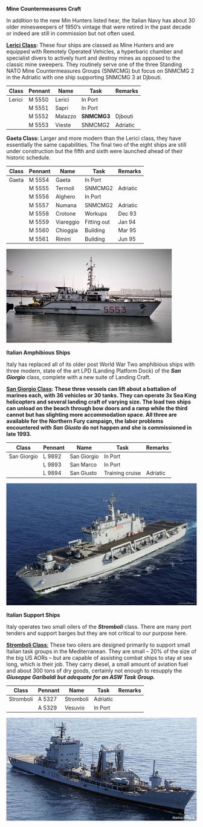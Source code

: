 **Mine Countermeasures Craft**

In addition to the new Min Hunters listed hear, the Italian Navy has
about 30 older minesweepers of 1950’s vintage that were retired in the
past decade or indeed are still in commission but not often used.

**[Lerici
Class](https://en.wikipedia.org/wiki/Lerici-class_minehunter#Lerici_class):**
These four ships are classed as Mine Hunters and are equipped with
Remotely Operated Vehicles, a hyperbaric chamber and specialist divers
to actively hunt and destroy mines as opposed to the classic mine
sweepers. They routinely serve one of the three Standing NATO Mine
Countermeasures Groups (SNMCMG) but focus on SNMCMG 2 in the Adriatic
with one ship supporting SNMCMG 3 at Djbouti.

| Class  | Pennant | Name    | Task        | Remarks  |
| ------ | ------- | ------- | ----------- | -------- |
| Lerici | M 5550  | Lerici  | In Port     |          |
|        | M 5551  | Sapri   | In Port     |          |
|        | M 5552  | Malazzo | **SNMCMG3** | Djbouti  |
|        | M 5553  | Vieste  | SNMCMG2     | Adriatic |

**Gaeta Class:** Larger and more modern than the Lerici class, they have
essentially the same capabilities. The final two of the eight ships are
still under construction but the fifth and sixth were launched ahead of
their historic schedule.

| Class | Pennant | Name      | Task        | Remarks  |
| ----- | ------- | --------- | ----------- | -------- |
| Gaeta | M 5554  | Gaeta     | In Port     |          |
|       | M 5555  | Termoli   | SNMCMG2     | Adriatic |
|       | M 5556  | Alghero   | In Port     |          |
|       | M 5557  | Numana    | SNMCMG2     | Adriatic |
|       | M 5558  | Crotone   | Workups     | Dec 93   |
|       | M 5559  | Viareggio | Fitting out | Jan 94   |
|       | M 5560  | Chioggia  | Building    | Mar 95   |
|       | M 5561  | Rimini    | Building    | Jun 95   |

![](/assets/images/nato/it/navy/other-vessels/image1.jpg)

**Italian Amphibious Ships**

Italy has replaced all of its older post World War Two amphibious ships
with three modern, state of the art LPD (Landing Platform Dock) of the
***San Giorgio*** class, complete with a new suite of Landing Craft.

**[San Giorgio
Class](http://www.military-today.com/navy/san_giorgio_class.htm): These
three vessels can lift about a battalion of marines each, with 36
vehicles or 30 tanks. They can operate 3x Sea King helicopters and
several landing craft of varying size. The lead two ships can unload on
the beach through bow doors and a ramp while the third cannot but has
slighting more accommodation space. All three are available for the
Northern Fury campaign, the labor problems encountered with *San Giusto*
do not happen and she is commissioned in late 1993.**

| Class       | Pennant | Name        | Task            | Remarks  |
| ----------- | ------- | ----------- | --------------- | -------- |
| San Giorgio | L 9892  | San Giorgio | In Port         |          |
|             | L 9893  | San Marco   | In Port         |          |
|             | L 9894  | San Giusto  | Training cruise | Adriatic |

![](/assets/images/nato/it/navy/other-vessels/image2.jpg)

**Italian Support Ships**

Italy operates two small oilers of the ***Stromboli*** class. There are
many port tenders and support barges but they are not critical to our
purpose here.

[**Stromboli
Class**:](https://en.wikipedia.org/wiki/Stromboli-class_replenishment_oiler)
These two oilers are designed primarily to support small Italian task
groups in the Mediterranean. They are small – 20% of the size of the big
US AORs – but are capable of assisting combat ships to stay at sea long,
which is their job. They carry diesel, a small amount of aviation fuel
and about 300 tons of dry goods, certainly not enough to resupply the
***Giuseppe Garibaldi but adequate for an ASW Task Group.***

| Class     | Pennant | Name      | Task     | Remarks |
| --------- | ------- | --------- | -------- | ------- |
| Stromboli | A 5327  | Stromboli | Adriatic |         |
|           | A 5329  | Vesuvio   | In Port  |         |

![](/assets/images/nato/it/navy/other-vessels/image3.jpg)
